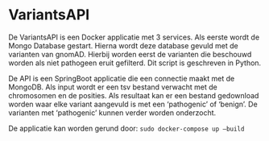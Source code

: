﻿# VariantsAPI

De VariantsAPI is een Docker applicatie met 3 services. Als eerste wordt de Mongo Database gestart. Hierna wordt deze database gevuld met de varianten van gnomAD. Hierbij worden eerst de varianten die beschouwd worden als niet pathogeen eruit gefilterd. Dit script is geschreven in Python. 

De API is een SpringBoot applicatie die een connectie maakt met de MongoDB. Als input wordt er een tsv bestand verwacht met de chromosomen en de posities. Als resultaat kan er een bestand gedownload worden waar elke variant aangevuld is met een ‘pathogenic’ of ‘benign’. De varianten met ‘pathogenic’ kunnen verder worden onderzocht.

De applicatie kan worden gerund door:
`sudo docker-compose up –build`


